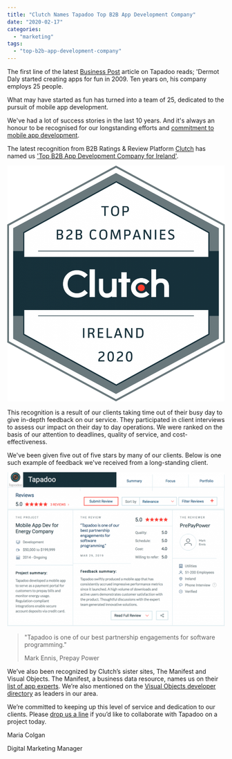 ```yaml
---
title: "Clutch Names Tapadoo Top B2B App Development Company"
date: "2020-02-17"
categories: 
  - "marketing"
tags: 
  - "top-b2b-app-development-company"
---
```


The first line of the latest [Business Post](https://www.businesspost.ie/smes/app-creator-turns-fun-sideline-into-thriving-firm-with-25-staff-927b1ace) article on Tapadoo reads; 'Dermot Daly started creating apps for fun in 2009. Ten years on, his company employs 25 people.

What may have started as fun has turned into a team of 25, dedicated to the pursuit of mobile app development.

We've had a lot of success stories in the last 10 years. And it's always an honour to be recognised for our longstanding efforts and [commitment to mobile app development](https://tapadoo.wpengine.com/meet-the-team/).

The latest recognition from B2B Ratings & Review Platform [Clutch](https://clutch.co) has named us ['Top B2B App Development Company for Ireland'](https://clutch.co/ie/app-developers/dublin).

![Top B2B App Development Partner. Image of award from Clutch for 2020.](images/B2B_Companies_Ireland_2020-947x1024.png)

This recognition is a result of our clients taking time out of their busy day to give in-depth feedback on our service. They participated in client interviews to assess our impact on their day to day operations. We were ranked on the basis of our attention to deadlines, quality of service, and cost-effectiveness.

We've been given five out of five stars by many of our clients. Below is one such example of feedback we've received from a long-standing client.

![Top B2B App Development Partner. Image of a client review from Clutch.](images/Screenshot-2020-02-11-15.25.29-1024x723.png)

> "Tapadoo is one of our best partnership engagements for software programming."
> 
> Mark Ennis, Prepay Power

We’ve also been recognized by Clutch’s sister sites, The Manifest and Visual Objects. The Manifest, a business data resource, names us on their [list of app experts](https://themanifest.com/software-development/app-modernization/companies#tapadoo). We’re also mentioned on the [Visual Objects developer directory](https://visualobjects.com/app-development/top-mobile-app-development-companies#tapadoo) as leaders in our area. 

We’re committed to keeping up this level of service and dedication to our clients. Please [drop us a line](https://tapadoo.wpengine.com/contact/) if you’d like to collaborate with Tapadoo on a project today. 

Maria Colgan

Digital Marketing Manager
